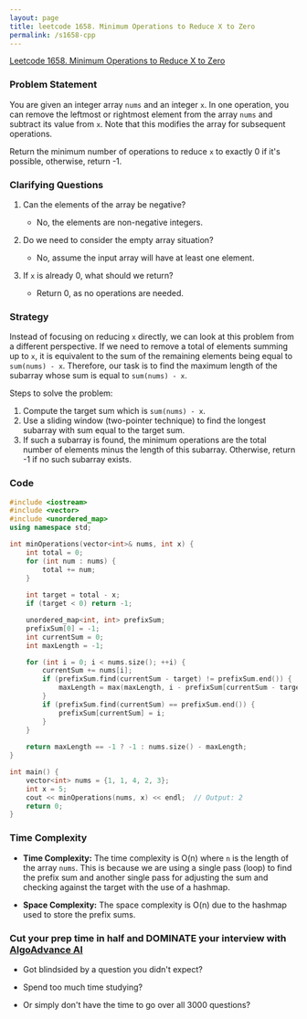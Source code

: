 ```yaml
---
layout: page
title: leetcode 1658. Minimum Operations to Reduce X to Zero
permalink: /s1658-cpp
---
```

[Leetcode 1658. Minimum Operations to Reduce X to Zero](https://algoadvance.github.io/algoadvance/l1658)
### Problem Statement

You are given an integer array `nums` and an integer `x`. In one operation, you can remove the leftmost or rightmost element from the array `nums` and subtract its value from `x`. Note that this modifies the array for subsequent operations.

Return the minimum number of operations to reduce `x` to exactly 0 if it's possible, otherwise, return -1.

### Clarifying Questions

1. Can the elements of the array be negative?
   - No, the elements are non-negative integers.
   
2. Do we need to consider the empty array situation?
   - No, assume the input array will have at least one element.
   
3. If `x` is already 0, what should we return?
   - Return 0, as no operations are needed.

### Strategy

Instead of focusing on reducing `x` directly, we can look at this problem from a different perspective. If we need to remove a total of elements summing up to `x`, it is equivalent to the sum of the remaining elements being equal to `sum(nums) - x`. Therefore, our task is to find the maximum length of the subarray whose sum is equal to `sum(nums) - x`.

Steps to solve the problem:
1. Compute the target sum which is `sum(nums) - x`.
2. Use a sliding window (two-pointer technique) to find the longest subarray with sum equal to the target sum.
3. If such a subarray is found, the minimum operations are the total number of elements minus the length of this subarray. Otherwise, return -1 if no such subarray exists.

### Code

```cpp
#include <iostream>
#include <vector>
#include <unordered_map>
using namespace std;

int minOperations(vector<int>& nums, int x) {
    int total = 0;
    for (int num : nums) {
        total += num;
    }
    
    int target = total - x;
    if (target < 0) return -1;

    unordered_map<int, int> prefixSum;
    prefixSum[0] = -1;
    int currentSum = 0;
    int maxLength = -1;

    for (int i = 0; i < nums.size(); ++i) {
        currentSum += nums[i];
        if (prefixSum.find(currentSum - target) != prefixSum.end()) {
            maxLength = max(maxLength, i - prefixSum[currentSum - target]);
        }
        if (prefixSum.find(currentSum) == prefixSum.end()) {
            prefixSum[currentSum] = i;
        }
    }
    
    return maxLength == -1 ? -1 : nums.size() - maxLength;
}

int main() {
    vector<int> nums = {1, 1, 4, 2, 3};
    int x = 5;
    cout << minOperations(nums, x) << endl;  // Output: 2
    return 0;
}
```

### Time Complexity

- **Time Complexity:** The time complexity is O(n) where `n` is the length of the array `nums`. This is because we are using a single pass (loop) to find the prefix sum and another single pass for adjusting the sum and checking against the target with the use of a hashmap.
  
- **Space Complexity:** The space complexity is O(n) due to the hashmap used to store the prefix sums.


### Cut your prep time in half and DOMINATE your interview with [AlgoAdvance AI](https://algoAdvance.com)

- Got blindsided by a question you didn't expect?

- Spend too much time studying?

- Or simply don't have the time to go over all 3000 questions?

